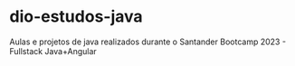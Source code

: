 # dio-estudos-java
Aulas e projetos de java realizados durante o  Santander Bootcamp 2023 - Fullstack Java+Angular

